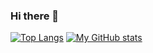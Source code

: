 ### Hi there 👋

[![Top Langs](https://github-readme-stats.vercel.app/api/top-langs/?username=richstokes&show_icons=true&theme=synthwave&count_private=true)](https://github.com/anuraghazra/github-readme-stats)
[![My GitHub stats](https://github-readme-stats.vercel.app/api?username=richstokes&show_icons=true&theme=synthwave&count_private=true)](https://github.com/anuraghazra/github-readme-stats)


<!--
**richstokes/richstokes** is a ✨ _special_ ✨ repository because its `README.md` (this file) appears on your GitHub profile.

Here are some ideas to get you started:

- 🔭 I’m currently working on ...
- 🌱 I’m currently learning ...
- 👯 I’m looking to collaborate on ...
- 🤔 I’m looking for help with ...
- 💬 Ask me about ...
- 📫 How to reach me: ...
- 😄 Pronouns: ...
- ⚡ Fun fact: ...
-->
